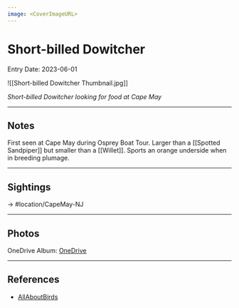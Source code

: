 ```yaml
---
image: <CoverImageURL>
---
```


# Short-billed Dowitcher
Entry Date: 2023-06-01

![[Short-billed Dowitcher Thumbnail.jpg]]

*Short-billed Dowitcher looking for food at Cape May*

---------------------------------------------------------------
## Notes

First seen at Cape May during Osprey Boat Tour. Larger than a [[Spotted Sandpiper]] but smaller than a [[Willet]]. Sports an orange underside when in breeding plumage.

---------------------------------------------------------------
## Sightings

-> #location/CapeMay-NJ

---------------------------------------------------------------
## Photos
OneDrive Album: [OneDrive](https://1drv.ms/f/s!AvaIuMdCo_w-hNpXf0TM0gp0jZxYJw?e=vTDW93)

---------------------------------------------------------------
## References
- [AllAboutBirds](https://www.allaboutbirds.org/guide/Short-billed_Dowitcher/overview)